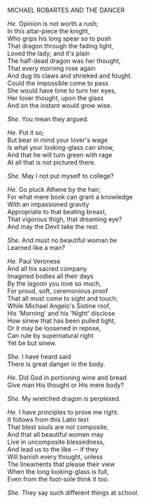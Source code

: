 MICHAEL ROBARTES AND THE DANCER  
  
*He.* Opinion is not worth a rush;  
In this altar-piece the knight,  
Who grips his long spear so to push  
That dragon through the fading light,  
Loved the lady; and it's plain  
The half-dead dragon was her thought,  
That every morning rose again  
And dug its claws and shrieked and fought.  
Could the impossible come to pass  
She would have time to turn her eyes,  
Her lover thought, upon the glass  
And on the instant would grow wise.  
  
*She.* You mean they argued.  
  
*He.* Put it so;  
But bear in mind your lover's wage  
Is what your looking-glass can show,  
And that he will turn green with rage  
At all that is not pictured there.  
  
*She.* May I not put myself to college?  
  
*He.* Go pluck Athene by the hair;  
For what mere book can grant a knowledge  
With an impassioned gravity  
Appropriate to that beating breast,  
That vigorous thigh, that dreaming eye?  
And may the Devil take the rest.  
  
*She.* And must no beautiful woman be  
Learned like a man?  
  
*He.* Paul Veronese  
And all his sacred company  
Imagined bodies all their days  
By the lagoon you love so much,  
For proud, soft, ceremonious proof  
That all must come to sight and touch;  
While Michael Angelo's Sistine roof,  
His 'Morning' and his 'Night' disclose  
How sinew that has been pulled tight,  
Or it may be loosened in repose,  
Can rule by supernatural right  
Yet be but sinew.  
  
*She.* I have heard said  
There is great danger in the body.  
  
*He.* Did God in portioning wine and bread  
Give man His thought or His mere body?  
  
*She.* My wretched dragon is perplexed.  
  
*He.* I have principles to prove me right.  
It follows from this Latin text  
That blest souls are not composite,  
And that all beautiful women may  
Live in uncomposite blessedness,  
And lead us to the like -- if they  
Will banish every thought, unless  
The lineaments that please their view  
When the long looking-glass is full,  
Even from the foot-sole think it too.  
  
*She.* They say such different things at school.  
